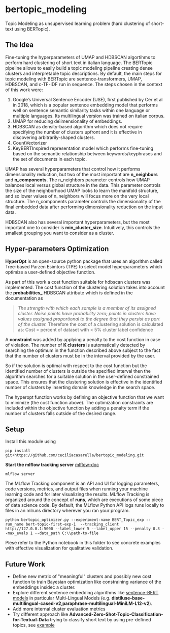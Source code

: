# bertopic_modeling
Topic Modeling as unsupervised learning problem (hard clustering of short-text using BERTopic).

## The Idea

Fine-tuning the hyperparameters of UMAP and HDBSCAN algortihms to perform hard clustering of short text in italian language.
The BERTopic pipeline allows to easily build a topic modeling pipeline creating dense clusters and interpretable topic descriptions. By default, the main steps for topic modeling with BERTopic are sentence-transformers, UMAP, HDBSCAN, and c-TF-IDF run in sequence. 
The steps chosen in the context of this work were:
  1. Google’s Universal Sentence Encoder (USE), first published by Cer et al in 2018, which is a popular sentence embedding model that performs well on sentence semantic similarity tasks within one language or multiple languages. Its multilingual version was trained on italian corpus.
  2. UMAP for reducing deìimensionality of embeddings.
  3. HDBSCAN as density-based algorithm which does not require specifying the number of clusters upfront and it is effective in discovering arbitrarily-shaped clusters.
  4. CountVectorizer
  5. KeyBERTInspired representation model which performs fine-tuning based on the semantic relationship between keywords/keyphrases and the set of documents in each topic.

UMAP has several hyperparameters that control how it performs dimensionality reduction, but two of the most important are **n_neighbors** and **n_components**. The n_neighbors parameter controls how UMAP balances local versus global structure in the data. This parameter controls the size of the neighborhood UMAP looks to learn the manifold structure, and so lower values of n_neighbors will focus more on the very local structure. The n_components parameter controls the dimensionality of the final embedded data after performing dimensionality reduction on the input data.

HDBSCAN also has several important hyperparameters, but the most important one to consider is **min_cluster_size**. Intuitively, this controls the smallest grouping you want to consider as a cluster. 

## Hyper-parameters Optimization

**HyperOpt** is an open-source python package that uses an algorithm called Tree-based Parzen Esimtors (TPE) to select model hyperparameters which optimize a user-defined objective function.

As part of this work a cost function suitable for hdbscan clusters was implemented. The cost function of the clustering solution takes into account the **probabilities_** HDBSCAN attribute which is defined in the documentation as 
> *The strength with which each sample is a member of its assigned cluster. Noise points have probability zero; points in clusters have values assigned proportional to the degree that they persist as part of the cluster.*
Therefore the cost of a clustering solution is calculated as:
> Cost = percent of dataset with < 5% cluster label confidence

A **constraint** was added by applying a penalty to the cost function in case of violation. The number of **K clusters** is automatically detected by searching the optimum in the function described above subject to the fact that the number of clusters must be in the interval provided by the user.

So if the solution is optimal with respect to the cost function but the identified number of clusters is outside the specified interval then the algorithm searches for a suitable solution in the user-defined constrained space.
This ensures that the clustering solution is effective in the identified number of clusters by inserting domain knowledge in the search space.

The hyperopt function works by defining an objective function that we want to minimize (the cost function above). The optimization constraints are included within the objective function by adding a penalty term if the number of clusters falls outside of the desired range. 

## Setup
Install this module using

`pip install git+https://github.com/ceciliacasarella/bertopic_modeling.git`

**Start the mlflow tracking server** [mlflow-doc](https://mlflow.org/docs/latest/tracking.html)

`mlflow server`

The MLflow Tracking component is an API and UI for logging parameters, code versions, metrics, and output files when running your machine learning code and for later visualizing the results. 
MLflow Tracking is organized around the concept of **runs**, which are executions of some piece of data science code.
By default, the MLflow Python API logs runs locally to files in an mlruns directory wherever you ran your program.

`python bertopic_optimizer.py --experiment-name BERT_Topic_exp --run_name bert-topic-first-exp-1  --tracking_client http://127.0.0.1:5000 --label_lower 5 --label_upper 15 --penalty 0.3 --max_evals 1 --data_path C:\\path-to-file`

Plese refer to the Python notebook in this folder to see concrete examples with effective visualization for qualitative validation.
## Future Work

- Define new metric of "meaningful" clusters and possibly new cost function to train Bayesian optimization like constraining variance of the embeddings insidec a cluster.
- Explore different sentence embedding algorithms like [sentence-BERT models](https://www.sbert.net/docs/pretrained_models.html) in particular Multi-Lingual Models (e.g. **distiluse-base-multilingual-cased-v2**,**paraphrase-multilingual-MiniLM-L12-v2**).
- Add more internal cluster evaluation metrics
- Try different approach like **Advanced-Zero-Shot-Topic-Classification-for-Textual-Data** trying to classify short text by using pre-defined topics, see [example](https://github.com/ritikas20/Advanced-Zero-Shot-Topic-Classification-for-Textual-Data/blob/main/Advanced%20Zero-Shot%20Topic%20Classification%20for%20Textual%20Data.ipynb)
